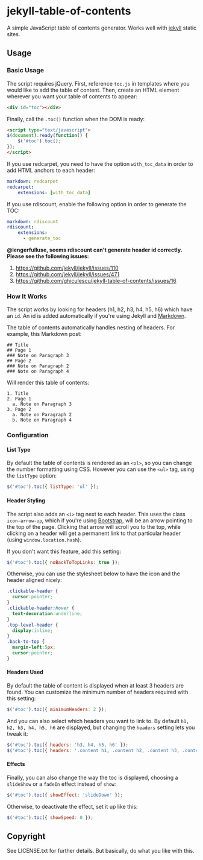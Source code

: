 # jekyll-table-of-contents

A simple JavaScript table of contents generator. Works well with [jekyll](https://github.com/mojombo/jekyll) static sites.

## Usage

### Basic Usage

The script requires jQuery. First, reference `toc.js` in templates where you would like to add the table of content.
Then, create an HTML element wherever you want your table of contents to appear:

```html
<div id="toc"></div>
```

Finally, call the `.toc()` function when the DOM is ready:

```html
<script type="text/javascript">
$(document).ready(function() {
    $('#toc').toc();
});
</script>
```

If you use redcarpet, you need to have the option `with_toc_data` in order to add HTML anchors to each header:
```yaml
markdown: redcarpet
redcarpet:
    extensions: [with_toc_data]
```

If you use rdiscount, enable the following option in order to generate the TOC:
```yaml
markdown: rdiscount
rdiscount:
    extensions:
      - generate_toc
```
**@lengerfulluse, seems rdiscount can't generate header id correctly. Please see the following issues:** 

1. https://github.com/jekyll/jekyll/issues/110
2. https://github.com/jekyll/jekyll/issues/471
3. https://github.com/ghiculescu/jekyll-table-of-contents/issues/16

### How It Works

The script works by looking for headers (h1, h2, h3, h4, h5, h6) which have an `id`.
An id is added automatically if you're using Jekyll and [Markdown](http://daringfireball.net/projects/markdown/syntax#header).

The table of contents automatically handles nesting of headers. For example, this Markdown post:

    ## Title
    ## Page 1
    ### Note on Paragraph 3
    ## Page 2
    ### Note on Paragraph 2
    ### Note on Paragraph 4

Will render this table of contents:

    1. Title
    2. Page 1
      a. Note on Paragraph 3
    3. Page 2
      a. Note on Paragraph 2
      b. Note on Paragraph 4
      
### Configuration

#### List Type
By default the table of contents is rendered as an `<ol>`, so you can change the number formatting using CSS.
However you can use the `<ul>` tag, using the `listType` option:

```javascript
$('#toc').toc({ listType: 'ul' });
```

#### Header Styling
The script also adds an `<i>` tag next to each header. This uses the class `icon-arrow-up`, which if you're using [Bootstrap](http://twitter.github.io/bootstrap/), will be an arrow pointing to the top of the page.
Clicking that arrow will scroll you to the top, while clicking on a header will get a permanent link to that particular header (using `window.location.hash`).

If you don't want this feature, add this setting:

```javascript
$('#toc').toc({ noBackToTopLinks: true });
```

Otherwise, you can use the stylesheet below to have the icon and the header aligned nicely:

```css
.clickable-header {
  cursor:pointer;
}
.clickable-header:hover {
  text-decoration:underline;
}
.top-level-header {
  display:inline;
}
.back-to-top {
  margin-left:5px;
  cursor:pointer;
}
```

#### Headers Used
By default the table of content is displayed when at least 3 headers are found. 
You can customize the minimum number of headers required with this setting:

```javascript
$('#toc').toc({ minimumHeaders: 2 });
```

And you can also select which headers you want to link to. By default `h1, h2, h3, h4, h5, h6` are displayed, but changing the `headers` setting lets you tweak it:

```javascript
$('#toc').toc({ headers: 'h3, h4, h5, h6' });
$('#toc').toc({ headers: '.content h1, .content h2, .content h3, .content h4, .content h5, .content h6' });
```

#### Effects
Finally, you can also change the way the toc is displayed, choosing a `slideShow` or a `fadeIn` effect instead of `show`:

```javascript
$('#toc').toc({ showEffect: 'slideDown' });
```

Otherwise, to deactivate the effect, set it up like this:

```javascript
$('#toc').toc({ showSpeed: 0 });
```

## Copyright

See LICENSE.txt for further details. But basically, do what you like with this.
